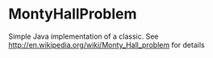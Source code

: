 # MontyHallProblem
Simple Java implementation of a classic.
See http://en.wikipedia.org/wiki/Monty_Hall_problem for details
